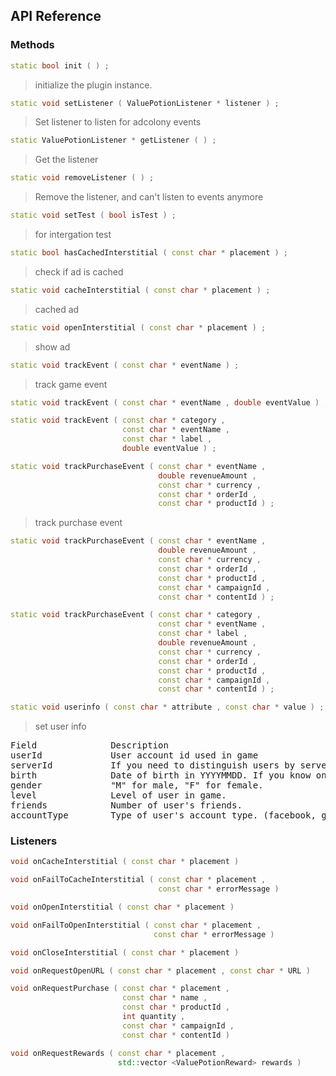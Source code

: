 ## API Reference

### Methods
```cpp
static bool init ( ) ;
```
>  initialize the plugin instance.

```cpp
static void setListener ( ValuePotionListener * listener ) ;
```
> Set listener to listen for adcolony events

```cpp
static ValuePotionListener * getListener ( ) ;
```
> Get the listener

```cpp
static void removeListener ( ) ;
```
> Remove the listener, and can't listen to events anymore

```cpp
static void setTest ( bool isTest ) ;
```
> for intergation test

```cpp
static bool hasCachedInterstitial ( const char * placement ) ;
```
> check if ad is cached

```cpp
static void cacheInterstitial ( const char * placement ) ;
```
> cached ad

```cpp
static void openInterstitial ( const char * placement ) ;
```
> show ad

```cpp
static void trackEvent ( const char * eventName ) ;
```
> track game event

```cpp
static void trackEvent ( const char * eventName , double eventValue ) ;
```

```cpp
static void trackEvent ( const char * category ,
                         const char * eventName ,
                         const char * label ,
                         double eventValue ) ;
```

```cpp
static void trackPurchaseEvent ( const char * eventName ,
                                 double revenueAmount ,
                                 const char * currency ,
                                 const char * orderId ,
                                 const char * productId ) ;
```
> track purchase event

```cpp
static void trackPurchaseEvent ( const char * eventName ,
                                 double revenueAmount ,
                                 const char * currency ,
                                 const char * orderId ,
                                 const char * productId ,
                                 const char * campaignId ,
                                 const char * contentId ) ;
```

```cpp
static void trackPurchaseEvent ( const char * category ,
                                 const char * eventName ,
                                 const char * label ,
                                 double revenueAmount ,
                                 const char * currency ,
                                 const char * orderId ,
                                 const char * productId ,
                                 const char * campaignId ,
                                 const char * contentId ) ;
```

```cpp
static void userinfo ( const char * attribute , const char * value ) ;
```
> set user info

<pre>
Field              Description
userId             User account id used in game
serverId           If you need to distinguish users by server which they belong to, you should set serverId. Then you can get statistics based on serverId.
birth              Date of birth in YYYYMMDD. If you know only year of birth, fill last four digits with "0" like "19840000". If you know only date of birth(but not year), fill first four digits with "0" like "00001109".
gender             "M" for male, "F" for female.
level              Level of user in game.
friends            Number of user's friends.
accountType        Type of user's account type. (facebook, google, guest, etc)
</pre>


### Listeners
```cpp
void onCacheInterstitial ( const char * placement ) 
```

```cpp
void onFailToCacheInterstitial ( const char * placement ,
                                 const char * errorMessage ) 
```

```cpp
void onOpenInterstitial ( const char * placement ) 
```

```cpp
void onFailToOpenInterstitial ( const char * placement ,
                                const char * errorMessage ) 
```

```cpp
void onCloseInterstitial ( const char * placement ) 
```

```cpp
void onRequestOpenURL ( const char * placement , const char * URL ) 
```

```cpp
void onRequestPurchase ( const char * placement ,
                         const char * name ,
                         const char * productId ,
                         int quantity ,
                         const char * campaignId ,
                         const char * contentId ) 
```

```cpp
void onRequestRewards ( const char * placement ,
                        std::vector <ValuePotionReward> rewards ) 
```



